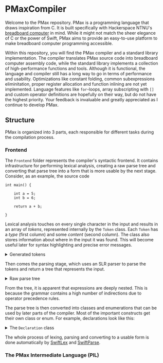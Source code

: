 # PMaxCompiler

Welcome to the PMax repository. PMax is a programming language that draws inspiration from C. It is built specifically with Hackerspace NTNU's [breadboard computer](https://github.com/hackerspace-ntnu/BreadboardComputer) in mind. While it might not match the sheer elegance of C or the power of Swift, PMax aims to provide an easy-to-use platform to make breadboard computer programming accessible. 

Within this repository, you will find the PMax compiler and a standard library implementation. The compiler translates PMax source code into breadboard computer assembly code, while the standard library implements a collection of high-performance functions and tools. Although it is functional, the language and compiler still has a long way to go in terms of performance and usability. Optimizations like constant folding, common subexpressions eliminitation, proper register allocation and function inlining are not yet implemented. Language features like `for`-loops, array subscripting with `[]` and custom operator definitions are hopefully on their way, but do not have the highest priority. Your feedback is invaluable and greatly appreciated as I continue to develop PMax.

## Structure

PMax is organized into 3 parts, each responsible for different tasks during the compilation process.

### Frontend

The `Frontend` folder represents the compiler's syntactic frontend. It contains infrastructure for performing lexical analysis, creating a raw parse tree and converting that parse tree into a form that is more usable by the next stage. Consider, as an example, the source code

```
int main() {
    
    int a = 5;
    int b = 6;
    
    return a + b;
    
}
```

Lexical analysis touches on every single character in the input and results in an array of _tokens_, represented internally by the `Token` class. Each `Token` has a _type_ (first column) and some _content_ (second column). The class also stores information about where in the input it was found. This will become useful later for syntax highlighting and precise error messages.

<details>
    <summary>Generated tokens</summary>
    <code>
    identifier         int                   ln 1 col 0 -> ln 1 col 2   
    identifier         main                  ln 1 col 4 -> ln 1 col 7   
    (                  (                     ln 1 col 8 -> ln 1 col 8   
    )                  )                     ln 1 col 9 -> ln 1 col 9   
    {                  {                     ln 1 col 11 -> ln 1 col 11 
    identifier         int                   ln 3 col 4 -> ln 3 col 6   
    identifier         a                     ln 3 col 8 -> ln 3 col 8   
    =                  =                     ln 3 col 10 -> ln 3 col 10 
    integer            5                     ln 3 col 12 -> ln 3 col 12 
    ;                  ;                     ln 3 col 13 -> ln 3 col 13 
    identifier         int                   ln 4 col 4 -> ln 4 col 6   
    identifier         b                     ln 4 col 8 -> ln 4 col 8   
    =                  =                     ln 4 col 10 -> ln 4 col 10 
    integer            6                     ln 4 col 12 -> ln 4 col 12 
    ;                  ;                     ln 4 col 13 -> ln 4 col 13 
    return             return                ln 6 col 4 -> ln 6 col 9   
    identifier         a                     ln 6 col 11 -> ln 6 col 11 
    +                  +                     ln 6 col 13 -> ln 6 col 13 
    identifier         b                     ln 6 col 15 -> ln 6 col 15 
    ;                  ;                     ln 6 col 16 -> ln 6 col 16 
    }                  }                     ln 8 col 0 -> ln 8 col 0   
    </code>
</details>

Then comes the parsing stage, which uses an SLR parser to parse the tokens and return a tree that represents the input.

<details>
    <summary>Raw parse tree</summary>
    <code>
    TopLevelStatements                                       
    | TopLevelStatement                                      
    | | Function                                             
    | | | Type                                               
    | | | | identifier                                       
    | | | identifier                                         
    | | | (                                                  
    | | | Parameters                                         
    | | | )                                                  
    | | | {                                                  
    | | | FunctionBodyStatements                             
    | | | | FunctionBodyStatements                           
    | | | | | FunctionBodyStatements                         
    | | | | | | FunctionBodyStatement                        
    | | | | | | | Declaration                                
    | | | | | | | | Type                                     
    | | | | | | | | | identifier                             
    | | | | | | | | identifier                               
    | | | | | | | | =                                        
    | | | | | | | | Expression                               
    | | | | | | | | | CASEBExpression                        
    | | | | | | | | | | CASECExpression                      
    | | | | | | | | | | | CASEDExpression                    
    | | | | | | | | | | | | CASEEExpression                  
    | | | | | | | | | | | | | CASEFExpression                
    | | | | | | | | | | | | | | CASEGExpression              
    | | | | | | | | | | | | | | | CASEHExpression            
    | | | | | | | | | | | | | | | | CASEIExpression          
    | | | | | | | | | | | | | | | | | CASEJExpression        
    | | | | | | | | | | | | | | | | | | CASEKExpression      
    | | | | | | | | | | | | | | | | | | | CASELExpression    
    | | | | | | | | | | | | | | | | | | | | integer          
    | | | | | | | | ;                                        
    | | | | | FunctionBodyStatement                          
    | | | | | | Declaration                                  
    | | | | | | | Type                                       
    | | | | | | | | identifier                               
    | | | | | | | identifier                                 
    | | | | | | | =                                          
    | | | | | | | Expression                                 
    | | | | | | | | CASEBExpression                          
    | | | | | | | | | CASECExpression                        
    | | | | | | | | | | CASEDExpression                      
    | | | | | | | | | | | CASEEExpression                    
    | | | | | | | | | | | | CASEFExpression                  
    | | | | | | | | | | | | | CASEGExpression                
    | | | | | | | | | | | | | | CASEHExpression              
    | | | | | | | | | | | | | | | CASEIExpression            
    | | | | | | | | | | | | | | | | CASEJExpression          
    | | | | | | | | | | | | | | | | | CASEKExpression        
    | | | | | | | | | | | | | | | | | | CASELExpression      
    | | | | | | | | | | | | | | | | | | | integer            
    | | | | | | | ;                                          
    | | | | FunctionBodyStatement                            
    | | | | | Return                                         
    | | | | | | return                                       
    | | | | | | Expression                                   
    | | | | | | | CASEBExpression                            
    | | | | | | | | CASECExpression                          
    | | | | | | | | | CASEDExpression                        
    | | | | | | | | | | CASEEExpression                      
    | | | | | | | | | | | CASEFExpression                    
    | | | | | | | | | | | | CASEGExpression                  
    | | | | | | | | | | | | | CASEHExpression                
    | | | | | | | | | | | | | | CASEIExpression              
    | | | | | | | | | | | | | | | CASEIExpression            
    | | | | | | | | | | | | | | | | CASEJExpression          
    | | | | | | | | | | | | | | | | | CASEKExpression        
    | | | | | | | | | | | | | | | | | | CASELExpression      
    | | | | | | | | | | | | | | | | | | | identifier         
    | | | | | | | | | | | | | | | +                          
    | | | | | | | | | | | | | | | CASEJExpression            
    | | | | | | | | | | | | | | | | CASEKExpression          
    | | | | | | | | | | | | | | | | | CASELExpression        
    | | | | | | | | | | | | | | | | | | identifier           
    | | | | | | ;                                            
    | | | }
    </code>
</details>

From the tree, it is apparent that expressions are deeply nested. This is because the grammar contains a high number of indirections due to operator precedence rules.

The parse tree is then converted into classes and enumerations that can be used by later parts of the compiler. Most of the important constructs get their own class or enum. For example, declarations look like this:

<details>
    <summary>The <code>Declaration</code> class</summary>
    <code>
    public class Declaration: CustomStringConvertible {<br>
        <br>
        let type: `Type`<br>
        let name: String<br>
        let value: Expression?<br>
        <br>
        init(_ type: `Type`, _ name: String, _ value: Expression) {<br>
            self.type = type<br>
            self.name = name<br>
            self.value = value<br>
        }<br>
        <br>
        init(_ type: `Type`, _ name: String) {<br>
            self.type = type<br>
            self.name = name<br>
            self.value = nil<br>
        }<br>
<br>
        public var description: String {<br>
            type.description + " " + name.description + " " + (value == nil ? "" : "= " + value!.description + " ") + "; "<br>
        }<br>
        <br>
    }
    </code>
</details>

The whole process of lexing, parsing and converting to a usable form is done automatically by [SwiftLex](https://github.com/Fleli/SwiftLex) and [SwiftParse](https://github.com/Fleli/SwiftParse).

### The PMax Intermediate Language (PIL)



